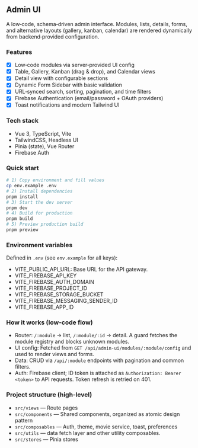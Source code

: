 ## Admin UI

A low‑code, schema‑driven admin interface. Modules, lists, details, forms, and alternative layouts (gallery, kanban, calendar) are rendered dynamically from backend‑provided configuration.

### Features

- [x] Low‑code modules via server‑provided UI config
- [x] Table, Gallery, Kanban (drag & drop), and Calendar views
- [x] Detail view with configurable sections
- [x] Dynamic Form Sidebar with basic validation
- [x] URL‑synced search, sorting, pagination, and time filters
- [x] Firebase Authentication (email/password + OAuth providers)
- [x] Toast notifications and modern Tailwind UI

### Tech stack

- Vue 3, TypeScript, Vite
- TailwindCSS, Headless UI
- Pinia (state), Vue Router
- Firebase Auth

### Quick start

```bash
# 1) Copy environment and fill values
cp env.example .env
# 2) Install dependencies
pnpm install
# 3) Start the dev server
pnpm dev
# 4) Build for production
pnpm build
# 5) Preview production build
pnpm preview
```

### Environment variables

Defined in `.env` (see `env.example` for all keys):

- VITE_PUBLIC_API_URL: Base URL for the API gateway.
- VITE_FIREBASE_API_KEY
- VITE_FIREBASE_AUTH_DOMAIN
- VITE_FIREBASE_PROJECT_ID
- VITE_FIREBASE_STORAGE_BUCKET
- VITE_FIREBASE_MESSAGING_SENDER_ID
- VITE_FIREBASE_APP_ID

### How it works (low‑code flow)

- Router: `/:module` → list, `/:module/:id` → detail. A guard fetches the module registry and blocks unknown modules.
- UI config: Fetched from `GET /api/admin-ui/modules/:module/config` and used to render views and forms.
- Data: CRUD via `/api/:module` endpoints with pagination and common filters.
- Auth: Firebase client; ID token is attached as `Authorization: Bearer <token>` to API requests. Token refresh is retried on 401.

### Project structure (high‑level)

- `src/views` — Route pages
- `src/components` — Shared components, organized as atomic design pattern
- `src/composables` — Auth, theme, movie service, toast, preferences
- `src/utils` — data fetch layer and other utility composables.
- `src/stores` — Pinia stores

